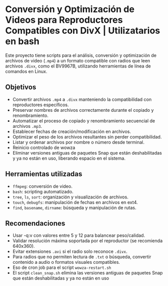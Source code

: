 # Conversión y Optimización de Videos para Reproductores Compatibles con DivX | Utilizatarios en bash

Este proyecto tiene scripts para el análisis, conversión y optimización de archivos de video (`.mp4`) a un formato compatible con radios que leen archivos `.divx`, como el BV9967B, utilizando herramientas de línea de comandos en Linux.

## Objetivos

- Convertir archivos `.mp4` a `.divx` manteniendo la compatibilidad con reproductores específicos.
- Preservar nombres de archivos correctamente durante el copiado y renombramiento.
- Automatizar el proceso de copiado y renombramiento secuencial de archivos `.mp3`.
- Establecer fechas de creación/modificación en archivos.
- Optimizar el peso de los archivos resultantes sin perder compatibilidad.
- Listar y ordenar archivos por nombre o número desde terminal.
- Reinicio controlado de wowza
- Eliminar versiones antiguas de paquetes Snap que están deshabilitadas y ya no están en uso, liberando espacio en el sistema.

## Herramientas utilizadas

- `ffmpeg`: conversión de video.
- `bash`: scripting automatizado.
- `tree`, `ls`, `sort`: organización y visualización de archivos.
- `touch`, `debugfs`: manipulación de fechas en archivos en ext4.
- `find`, `basename`, `dirname`: búsqueda y manipulación de rutas.

## Recomendaciones

- Usar -q:v con valores entre 5 y 12 para balancear peso/calidad.
- Validar resolución máxima soportada por el reproductor (se recomienda 640x360).
- Evitar extensiones `.avi` si el radio solo reconoce `.divx`.
- Para radios que no permiten lectura de `.txt` o búsqueda, convertir contenido a audio o formatos visuales compatibles.
- Eso de cron job para el script `wowza-restart.sh`
- El script `clean_snap.sh` elimina las versiones antiguas de paquetes Snap que están deshabilitadas y ya no están en uso
